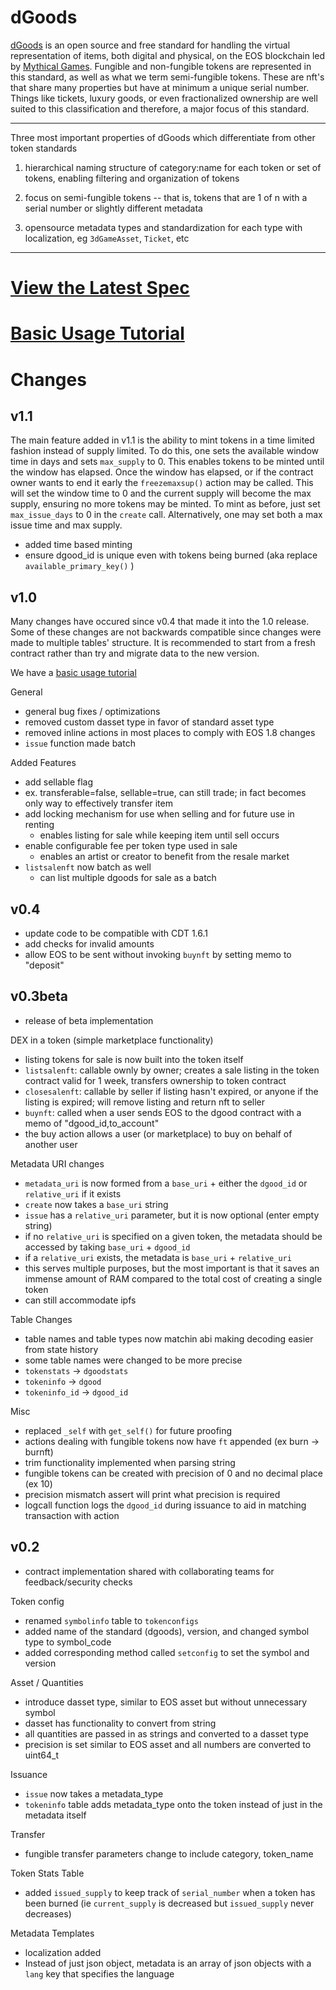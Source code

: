 dGoods
======

[dGoods](https://dgoods.org/) is an open source and free standard for handling the virtual representation of items, both
digital and physical, on the EOS blockchain led by [Mythical Games](https://mythical.games).
Fungible and non-fungible tokens are represented in this standard, as well as what we term
semi-fungible tokens. These are nft's that share many properties but have at minimum a unique serial
number. Things like tickets, luxury goods, or even fractionalized ownership are well suited to this
classification and therefore, a major focus of this standard.

---

Three most important properties of dGoods which differentiate from other token standards

1) hierarchical naming structure of category:name for each token or set of tokens, enabling filtering
  and organization of tokens

2) focus on semi-fungible tokens -- that is, tokens that are 1 of n with a serial number or slightly
different metadata

3) opensource metadata types and standardization for each type with localization, eg `3dGameAsset`, `Ticket`, etc

---

[View the Latest Spec](dgoods_spec.md)
======================================
[Basic Usage Tutorial](example_usage.md)
========================================

Changes
=======

v1.1
----

The main feature added in v1.1 is the ability to mint tokens in a time limited fashion instead of
supply limited. To do this, one sets the available window time in days and sets `max_supply` to 0.
This enables tokens to be minted until the window has elapsed. Once the window has elapsed, or if
the contract owner wants to end it early the `freezemaxsup()` action may be called. This will set
the window time to 0 and the current supply will become the max supply, ensuring no more tokens may
be minted. To mint as before, just set `max_issue_days` to 0 in the `create` call. Alternatively,
one may set both a max issue time and max supply.

* added time based minting
* ensure dgood_id is unique even with tokens being burned (aka replace `available_primary_key()` )

v1.0
----

Many changes have occured since v0.4 that made it into the 1.0 release. Some of these changes are
not backwards compatible since changes were made to multiple tables' structure. It is recommended to
start from a fresh contract rather than try and migrate data to the new version.

We have a [basic usage tutorial](example_usage.md)

General

* general bug fixes / optimizations
* removed custom dasset type in favor of standard asset type
* removed inline actions in most places to comply with EOS 1.8 changes
* `issue` function made batch

Added Features

* add sellable flag
* ex. transferable=false, sellable=true, can still trade; in fact becomes only way to effectively transfer item
* add locking mechanism for use when selling and for future use in renting
  - enables listing for sale while keeping item until sell occurs
* enable configurable fee per token type used in sale
  - enables an artist or creator to benefit from the resale market
* `listsalenft` now batch as well
  - can list multiple dgoods for sale as a batch


v0.4
----

* update code to be compatible with CDT 1.6.1
* add checks for invalid amounts
* allow EOS to be sent without invoking `buynft` by setting memo to "deposit"


v0.3beta
--------

* release of beta implementation

DEX in a token (simple marketplace functionality)

* listing tokens for sale is now built into the token itself
* `listsalenft`: callable ownly by owner; creates a sale listing in the token contract valid
  for 1 week, transfers ownership to token contract
* `closesalenft`: callable by seller if listing hasn't expired, or anyone if the listing is expired;
  will remove listing and return nft to seller
* `buynft`: called when a user sends EOS to the dgood contract with a memo of "dgood_id,to_account"
* the buy action allows a user (or marketplace) to buy on behalf of another user

Metadata URI changes

* `metadata_uri` is now formed from a `base_uri` +  either the `dgood_id` or `relative_uri` if it
  exists
* `create` now takes a `base_uri` string
* `issue` has a `relative_uri` parameter, but it is now optional (enter empty string)
* if no `relative_uri` is specified on a given token, the metadata should be accessed by taking
  `base_uri` + `dgood_id`
* if a `relative_uri` exists, the metadata is `base_uri` + `relative_uri`
* this serves multiple purposes, but the most important is that it saves an immense amount of RAM
  compared to the total cost of creating a single token
* can still accommodate ipfs

Table Changes

* table names and table types now matchin abi making decoding easier from state history
* some table names were changed to be more precise
* `tokenstats` -> `dgoodstats`
* `tokeninfo` -> `dgood`
* `tokeninfo_id` -> `dgood_id`

Misc

* replaced `_self` with `get_self()` for future proofing
* actions dealing with fungible tokens now have `ft` appended (ex burn -> burnft)
* trim functionality implemented when parsing string
* fungible tokens can be created with precision of 0 and no decimal place (ex 10)
* precision mismatch assert will print what precision is required
* logcall function logs the `dgood_id` during issuance to aid in matching transaction with action


v0.2
----

* contract implementation shared with collaborating teams for feedback/security checks

Token config

* renamed `symbolinfo` table to `tokenconfigs`
* added name of the standard (dgoods), version, and changed symbol type to symbol_code
* added corresponding method called `setconfig` to set the symbol and version

Asset / Quantities

* introduce dasset type, similar to EOS asset but without unnecessary symbol
* dasset has functionality to convert from string
* all quantities are passed in as strings and converted to a dasset type
* precision is set similar to EOS asset and all numbers are converted to uint64_t

Issuance

* `issue` now takes a metadata_type
* `tokeninfo` table adds metadata_type onto the token instead of just in the metadata itself

Transfer

* fungible transfer parameters change to include category, token_name

Token Stats Table

* added `issued_supply` to keep track of `serial_number` when a token has been burned (ie `current_supply` is decreased but `issued_supply` never decreases)

Metadata Templates

* localization added
* Instead of just json object, metadata is an array of json objects with a `lang` key that specifies the language


